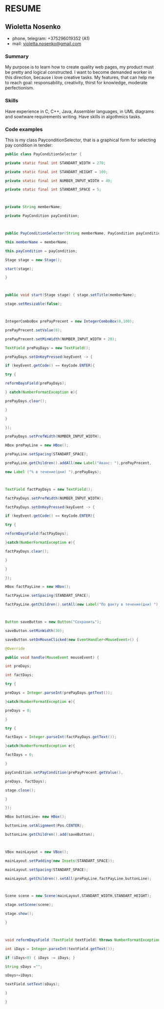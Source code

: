 # RESUME 
## Wioletta Nosenko 
* phone, telegram: +375296019352 (A1) 
* mail: violetta.nosenko@gmail.com 
### Summary 
My purpose is to learn how to create quality web pages, my product must be pretty and logical constructed. I want to become demanded worker in this direction, because i love creative tasks. My features, that can help me to reach goal: responsability, creativity, thirst for knowledge, moderate perfectionism. 
### Skills 
Have experience in C, C++, Java, Assembler languages, in UML diagrams and sowtware requirements writing. Have skills in algothmics tasks. 
### Code examples 
This is my class PayconditionSelector, that is a graphical form for selecting pay condition in tender: 

```java 
public class PayConditionSelector { 

private static final int STANDART_WIDTH = 270; 

private static final int STANDART_HEIGHT = 100; 

private static final int NUMBER_INPUT_WIDTH = 40; 

private static final int STANDART_SPACE = 5; 



private String memberName; 

private PayCondition payCondition; 



public PayConditionSelector(String memberName, PayCondition payCondition){ 

this.memberName = memberName; 

this.payCondition = payCondition; 

Stage stage = new Stage(); 

start(stage); 

} 



public void start(Stage stage) { stage.setTitle(memberName); 

stage.setResizable(false); 



IntegerComboBox prePayPrecent = new IntegerComboBox(0,100); 

prePayPrecent.setValue(0); 

prePayPrecent.setMinWidth(NUMBER_INPUT_WIDTH + 20); 

TextField prePayDays = new TextField(); 

prePayDays.setOnKeyPressed(keyEvent -> { 

if (keyEvent.getCode() == KeyCode.ENTER){ 

try { 

reformDaysField(prePayDays); 

} catch(NumberFormatException e){ 

prePayDays.clear(); 

} 

} 

}); 

prePayDays.setPrefWidth(NUMBER_INPUT_WIDTH); 

HBox prePayLine = new HBox(); 

prePayLine.setSpacing(STANDART_SPACE); 

prePayLine.getChildren().addAll(new Label("Аванс: "),prePayPrecent, 

new Label ("% в течение(дни) "),prePayDays); 



TextField factPayDays = new TextField(); 

factPayDays.setPrefWidth(NUMBER_INPUT_WIDTH); 

factPayDays.setOnKeyPressed(keyEvent -> { 

if (keyEvent.getCode() == KeyCode.ENTER){ 

try { 

reformDaysField(factPayDays); 

}catch(NumberFormatException e){ 

factPayDays.clear(); 

} 

} 

}); 

HBox factPayLine = new HBox(); 

factPayLine.setSpacing(STANDART_SPACE); 

factPayLine.getChildren().setAll(new Label("По факту в течение(дни) "), factPayDays); 



Button saveButton = new Button("Сохранить"); 

saveButton.setMinWidth(30); 

saveButton.setOnMouseClicked(new EventHandler<MouseEvent>() { 

@Override 

public void handle(MouseEvent mouseEvent) { 

int preDays; 

int factDays; 

try { 

preDays = Integer.parseInt(prePayDays.getText()); 

}catch(NumberFormatException e){ 

preDays = 0; 

} 

try { 

factDays = Integer.parseInt(factPayDays.getText()); 

}catch(NumberFormatException e){ 

factDays = 0; 

} 

payCondition.setPayCondition(prePayPrecent.getValue(), 

preDays, factDays); 

stage.close(); 

} 

}); 

HBox buttonLine= new HBox(); 

buttonLine.setAlignment(Pos.CENTER); 

buttonLine.getChildren().add(saveButton); 



VBox mainLayout = new VBox(); 

mainLayout.setPadding(new Insets(STANDART_SPACE)); 

mainLayout.setSpacing(STANDART_SPACE); 

mainLayout.getChildren().setAll(prePayLine,factPayLine,buttonLine); 



Scene scene = new Scene(mainLayout,STANDART_WIDTH,STANDART_HEIGHT); 

stage.setScene(scene); 

stage.show(); 

} 



void reformDaysField (TextField textField) throws NumberFormatException { 

int iDays = Integer.parseInt(textField.getText()); 

if (iDays<0) { iDays -= iDays; } 

String sDays =""; 

sDays+=iDays; 

textField.setText(sDays); 

} 

} 
``` 
